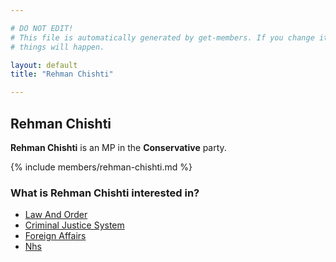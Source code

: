```yaml
---

# DO NOT EDIT!
# This file is automatically generated by get-members. If you change it, bad
# things will happen.

layout: default
title: "Rehman Chishti"

---
```


## Rehman Chishti

**Rehman Chishti** is an MP in the **Conservative** party.

{% include members/rehman-chishti.md %}

### What is Rehman Chishti interested in?


* [Law And Order](/interests/law-and-order.html)
* [Criminal Justice System](/interests/criminal-justice-system.html)
* [Foreign Affairs](/interests/foreign-affairs.html)
* [Nhs](/interests/nhs.html)
